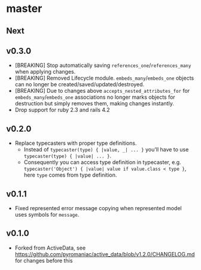 # master

## Next
## v0.3.0

- [BREAKING] Stop automatically saving `references_one`/`references_many` when applying changes.
- [BREAKING] Removed Lifecycle module. `embeds_many`/`embeds_one` objects can no longer be created/saved/updated/destroyed.
- [BREAKING] Due to changes above `accepts_nested_attributes_for` for `embeds_many`/`embeds_one` associations no longer marks objects for destruction but simply removes them, making changes instantly.
- Drop support for ruby 2.3 and rails 4.2

## v0.2.0

- Replace typecasters with proper type definitions.
  - Instead of `typecaster(type) { |value, _| ... }` you'll have to use `typecaster(type) { |value| ... }`.
  - Consequently you can access type definition in typecaster, e.g. `typecaster('Object') { |value| value if value.class < type }`, here `type` comes from type definition.

## v0.1.1

- Fixed represented error message copying when represented model uses symbols for `message`. 

## v0.1.0

- Forked from ActiveData, see https://github.com/pyromaniac/active_data/blob/v1.2.0/CHANGELOG.md for changes before this
